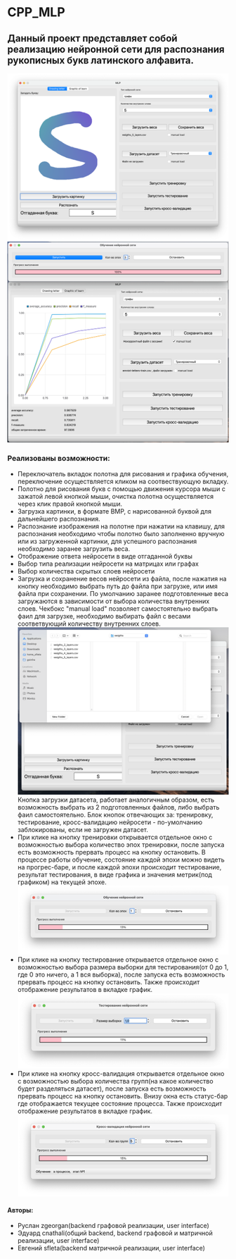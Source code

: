 # CPP_MLP
## Данный проект представляет собой реализацию нейронной сети для распознания рукописных букв латинского алфавита. 
![Главное окно с подписью элементов интерфейса](src/documentation/images/general_view.png)
![Главное окно, вкладка график](src/documentation/images/graphic_view.png)

### Реализованы возможности:
  - Переключатель вкладок полотна для рисования и графика обучения, переключение осуществляется кликом на соотвествующую вкладку.
  - Полотно для рисования букв с помощью движения курсора мыши с зажатой левой кнопкой мыши, очистка полотна осуществляется через клик правой кнопкой мыши.
  - Загрузка картинки, в формате BMP, с нарисованной буквой для дальнейшего распознания.
  - Распознание изображения на полотне при нажатии на клавишу, для распознания необходимо чтобы полотно было заполненно вручную или из загруженной картинки, для успешного распознания необходимо заранее загрузить веса.
  - Отображение ответа нейросети в виде отгаданной буквы
  - Выбор типа реализации нейросети на матрицах или графах
  - Выбор количества скрытых слоев нейросети
  - Загрузка и сохранение весов нейросети из файла, после нажатия на кнопку необходимо выбрать путь до файла при загрузке, или имя файла при сохранении. 
По умолчанию заранее подготовленные веса загружаются в зависимости от выбора количества внутренних слоев.
Чекбокс "manual load" позволяет самостоятельно выбрать фаил для загрузке, необходимо выбирать файл с весами соответвующий количеству внутренних слоев.
![Окно выбора файла при загрузке весов](src/documentation/images/load_weigth.png)
Кнопка загрузки датасета, работает аналогичным образом, есть возможность выбрать из 2 подготовленных файлов, либо выбрать фаил самостоятельно.
Блок кнопок отвечающих за: тренировку, тестирование, кросс-валидацию нейросети - по-умолчанию заблокированы, если не загружен датасет.
  - При клике на кнопку тренировки открывается отдельное окно с возможностью выбора количество эпох тренировки, после запуска есть возможность прервать процесс на кнопку остановить. В процессе работы обучение, состояние каждой эпохи можно видеть на прогрес-баре, и после каждой эпохи происходит тестирование, результат тестирования, в виде графика и значения метрик(под графиком) на текущей эпохе.
![Окно с обучением сети](src/documentation/images/learn.png)
  - При клике на кнопку тестирование открывается отдельное окно с возможностью выбора размера выборки для тестирования(от 0 до 1, где 0 это ничего, а 1 вся выборка), после запуска есть возможность прервать процесс на кнопку остановить. Также происходит отображение результатов в вкладке график.
![Окно с тестирование сети](src/documentation/images/train.png)
  - При клике на кнопку кросс-валидация открывается отдельное окно с возможностью выбора количества групп(на какое количество будет разделяться датасет), после запуска есть возможность прервать процесс на кнопку остановить. Внизу окна есть статус-бар где отображается текущее состояние процесса. Также происходит отображение результатов в вкладке график.
![Окно с кросс-валидацией сети](src/documentation/images/cross-valid.png)

#### Авторы:
  - Руслан zgeorgan(backend графовой реализации, user interface)
  - Эдуард cnathali(общий backend, backend графовой и матричной реализации, user interface)
  - Евгений sfleta(backend матричной реализации, user interface)
